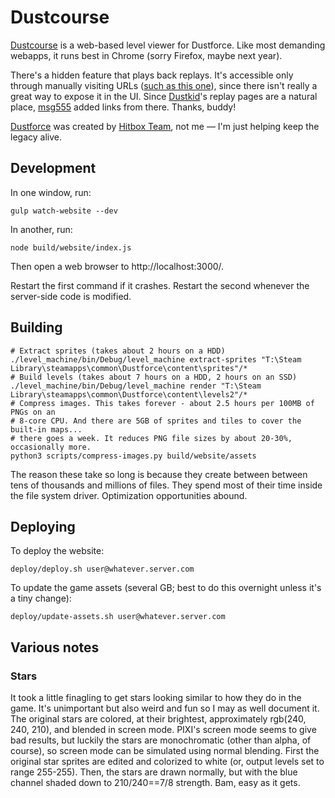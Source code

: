 # Dustcourse

[Dustcourse](https://dustcourse.com/) is a web-based level viewer for Dustforce. Like most demanding webapps, it runs best in Chrome (sorry Firefox, maybe next year).

There's a hidden feature that plays back replays. It's accessible only through manually visiting URLs ([such as this one](https://dustcourse.com/level/yottadifficult#replay=5259359,4496631,4024525,5341247,5359091,3536164,4375226,2825575,2478623,5140503)), since there isn't really a great way to expose it in the UI. Since [Dustkid](http://dustkid.com/)'s replay pages are a natural place, [msg555](https://github.com/msg555) added links from there. Thanks, buddy!

[Dustforce](http://dustforce.com/) was created by [Hitbox Team](http://hitboxteam.com/), not me — I'm just helping keep the legacy alive.

## Development

In one window, run:

    gulp watch-website --dev

In another, run:

    node build/website/index.js

Then open a web browser to http://localhost:3000/.

Restart the first command if it crashes. Restart the second whenever the server-side code is modified.

## Building

    # Extract sprites (takes about 2 hours on a HDD)
    ./level_machine/bin/Debug/level_machine extract-sprites "T:\Steam Library\steamapps\common\Dustforce\content\sprites"/*
    # Build levels (takes about 7 hours on a HDD, 2 hours on an SSD)
    ./level_machine/bin/Debug/level_machine render "T:\Steam Library\steamapps\common\Dustforce\content\levels2"/*
    # Compress images. This takes forever - about 2.5 hours per 100MB of PNGs on an
    # 8-core CPU. And there are 5GB of sprites and tiles to cover the built-in maps...
    # there goes a week. It reduces PNG file sizes by about 20-30%, occasionally more.
    python3 scripts/compress-images.py build/website/assets

The reason these take so long is because they create between between tens of
thousands and millions of files. They spend most of their time inside the file
system driver. Optimization opportunities abound.

## Deploying

To deploy the website:

    deploy/deploy.sh user@whatever.server.com

To update the game assets (several GB; best to do this overnight unless it's a tiny change):

    deploy/update-assets.sh user@whatever.server.com

## Various notes

### Stars

It took a little finagling to get stars looking similar to how they do in the game. It's
unimportant but also weird and fun so I may as well document it. The original stars are
colored, at their brightest, approximately rgb(240, 240, 210), and blended in screen mode.
PIXI's screen mode seems to give bad results, but luckily the stars are monochromatic
(other than alpha, of course), so screen mode can be simulated using normal blending.
First the original star sprites are edited and colorized to white (or, output levels set
to range 255-255). Then, the stars are drawn normally, but with the blue channel shaded
down to 210/240==7/8 strength. Bam, easy as it gets.
